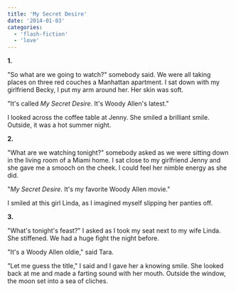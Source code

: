 ```yaml
---
title: 'My Secret Desire'
date: '2014-01-03'
categories:
  - 'flash-fiction'
  - 'love'
---
```


**1.**

"So what are we going to watch?" somebody said. We were all taking places on
three red couches a Manhattan apartment. I sat down with my girlfriend Becky, I
put my arm around her. Her skin was soft.

<!-- truncate -->


"It's called _My Secret Desire_. It's Woody Allen's latest."

I looked across the coffee table at Jenny. She smiled a brilliant smile.
Outside, it was a hot summer night.

**2.**

"What are we watching tonight?" somebody asked as we were sitting down in the
living room of a Miami home. I sat close to my girlfriend Jenny and she gave me
a smooch on the cheek. I could feel her nimble energy as she did.

"_My Secret Desire_. It's my favorite Woody Allen movie."

I smiled at this girl Linda, as I imagined myself slipping her panties off.

**3.**

"What's tonight's feast?" I asked as I took my seat next to my wife Linda. She
stiffened. We had a huge fight the night before.

"It's a Woody Allen oldie," said Tara.

"Let me guess the title," I said and I gave her a knowing smile. She looked back
at me and made a farting sound with her mouth. Outside the window, the moon set
into a sea of cliches.
